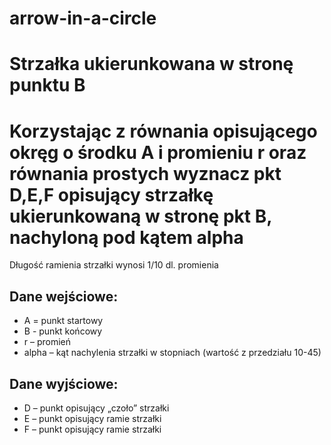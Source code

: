 # arrow-in-a-circle


<!DOCTYPE html>
<html>
  <head>
    <h1> Strzałka ukierunkowana w stronę punktu B </h1>
  </head>
  <body>
    <h1>Korzystając z równania opisującego okręg o środku A i promieniu r oraz równania prostych wyznacz pkt D,E,F opisujący strzałkę ukierunkowaną w stronę pkt B, nachyloną pod kątem alpha</h1>
    <p>Długość ramienia strzałki wynosi 1/10 dl. promienia</p>
    <h2>Dane wejściowe:</h2>
    <ul>
      <li>A = punkt startowy</li>
      <li>B - punkt końcowy</li>
      <li>r – promień</li>
      <li>alpha – kąt nachylenia strzałki w stopniach (wartość z przedziału 10-45)</li>
    </ul>
    <h2>Dane wyjściowe:</h2>
    <ul>
      <li>D – punkt opisujący „czoło” strzałki</li>
      <li>E – punkt opisujący ramie strzałki</li>
      <li>F – punkt opisujący ramie strzałki</li>
    </ul>
    <!-- tu należy umieścić kod, który wyznaczy punkty D, E i F -->
  </body>
</html>
